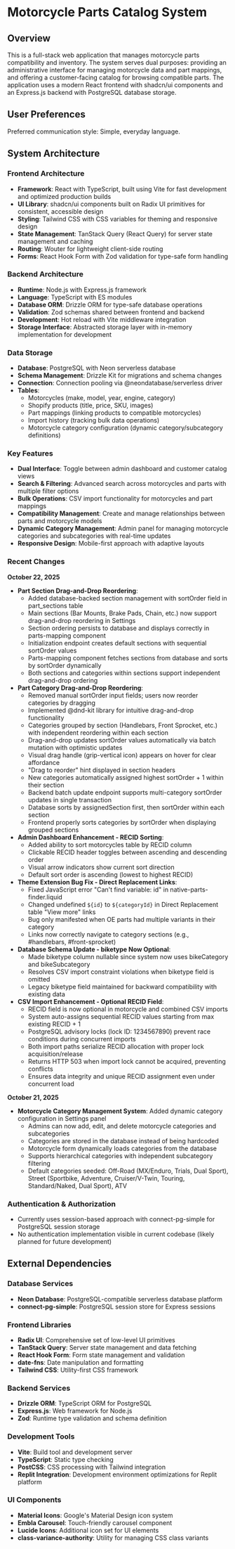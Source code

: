 # Motorcycle Parts Catalog System

## Overview

This is a full-stack web application that manages motorcycle parts compatibility and inventory. The system serves dual purposes: providing an administrative interface for managing motorcycle data and part mappings, and offering a customer-facing catalog for browsing compatible parts. The application uses a modern React frontend with shadcn/ui components and an Express.js backend with PostgreSQL database storage.

## User Preferences

Preferred communication style: Simple, everyday language.

## System Architecture

### Frontend Architecture
- **Framework**: React with TypeScript, built using Vite for fast development and optimized production builds
- **UI Library**: shadcn/ui components built on Radix UI primitives for consistent, accessible design
- **Styling**: Tailwind CSS with CSS variables for theming and responsive design
- **State Management**: TanStack Query (React Query) for server state management and caching
- **Routing**: Wouter for lightweight client-side routing
- **Forms**: React Hook Form with Zod validation for type-safe form handling

### Backend Architecture
- **Runtime**: Node.js with Express.js framework
- **Language**: TypeScript with ES modules
- **Database ORM**: Drizzle ORM for type-safe database operations
- **Validation**: Zod schemas shared between frontend and backend
- **Development**: Hot reload with Vite middleware integration
- **Storage Interface**: Abstracted storage layer with in-memory implementation for development

### Data Storage
- **Database**: PostgreSQL with Neon serverless database
- **Schema Management**: Drizzle Kit for migrations and schema changes
- **Connection**: Connection pooling via @neondatabase/serverless driver
- **Tables**: 
  - Motorcycles (make, model, year, engine, category)
  - Shopify products (title, price, SKU, images)
  - Part mappings (linking products to compatible motorcycles)
  - Import history (tracking bulk data operations)
  - Motorcycle category configuration (dynamic category/subcategory definitions)

### Key Features
- **Dual Interface**: Toggle between admin dashboard and customer catalog views
- **Search & Filtering**: Advanced search across motorcycles and parts with multiple filter options
- **Bulk Operations**: CSV import functionality for motorcycles and part mappings
- **Compatibility Management**: Create and manage relationships between parts and motorcycle models
- **Dynamic Category Management**: Admin panel for managing motorcycle categories and subcategories with real-time updates
- **Responsive Design**: Mobile-first approach with adaptive layouts

### Recent Changes

**October 22, 2025**
- **Part Section Drag-and-Drop Reordering**:
  - Added database-backed section management with sortOrder field in part_sections table
  - Main sections (Bar Mounts, Brake Pads, Chain, etc.) now support drag-and-drop reordering in Settings
  - Section ordering persists to database and displays correctly in parts-mapping component
  - Initialization endpoint creates default sections with sequential sortOrder values
  - Parts-mapping component fetches sections from database and sorts by sortOrder dynamically
  - Both sections and categories within sections support independent drag-and-drop ordering
- **Part Category Drag-and-Drop Reordering**:
  - Removed manual sortOrder input fields; users now reorder categories by dragging
  - Implemented @dnd-kit library for intuitive drag-and-drop functionality
  - Categories grouped by section (Handlebars, Front Sprocket, etc.) with independent reordering within each section
  - Drag-and-drop updates sortOrder values automatically via batch mutation with optimistic updates
  - Visual drag handle (grip-vertical icon) appears on hover for clear affordance
  - "Drag to reorder" hint displayed in section headers
  - New categories automatically assigned highest sortOrder + 1 within their section
  - Backend batch update endpoint supports multi-category sortOrder updates in single transaction
  - Database sorts by assignedSection first, then sortOrder within each section
  - Frontend properly sorts categories by sortOrder when displaying grouped sections
- **Admin Dashboard Enhancement - RECID Sorting**: 
  - Added ability to sort motorcycles table by RECID column
  - Clickable RECID header toggles between ascending and descending order
  - Visual arrow indicators show current sort direction
  - Default sort order is ascending (lowest to highest RECID)
- **Theme Extension Bug Fix - Direct Replacement Links**: 
  - Fixed JavaScript error "Can't find variable: id" in native-parts-finder.liquid
  - Changed undefined `${id}` to `${categoryId}` in Direct Replacement table "View more" links
  - Bug only manifested when OE parts had multiple variants in their category
  - Links now correctly navigate to category sections (e.g., #handlebars, #front-sprocket)
- **Database Schema Update - biketype Now Optional**:
  - Made biketype column nullable since system now uses bikeCategory and bikeSubcategory
  - Resolves CSV import constraint violations when biketype field is omitted
  - Legacy biketype field maintained for backward compatibility with existing data
- **CSV Import Enhancement - Optional RECID Field**: 
  - RECID field is now optional in motorcycle and combined CSV imports
  - System auto-assigns sequential RECID values starting from max existing RECID + 1
  - PostgreSQL advisory locks (lock ID: 1234567890) prevent race conditions during concurrent imports
  - Both import paths serialize RECID allocation with proper lock acquisition/release
  - Returns HTTP 503 when import lock cannot be acquired, preventing conflicts
  - Ensures data integrity and unique RECID assignment even under concurrent load

**October 21, 2025**
- **Motorcycle Category Management System**: Added dynamic category configuration in Settings panel
  - Admins can now add, edit, and delete motorcycle categories and subcategories
  - Categories are stored in the database instead of being hardcoded
  - Motorcycle form dynamically loads categories from the database
  - Supports hierarchical categories with independent subcategory filtering
  - Default categories seeded: Off-Road (MX/Enduro, Trials, Dual Sport), Street (Sportbike, Adventure, Cruiser/V-Twin, Touring, Standard/Naked, Dual Sport), ATV

### Authentication & Authorization
- Currently uses session-based approach with connect-pg-simple for PostgreSQL session storage
- No authentication implementation visible in current codebase (likely planned for future development)

## External Dependencies

### Database Services
- **Neon Database**: PostgreSQL-compatible serverless database platform
- **connect-pg-simple**: PostgreSQL session store for Express sessions

### Frontend Libraries
- **Radix UI**: Comprehensive set of low-level UI primitives
- **TanStack Query**: Server state management and data fetching
- **React Hook Form**: Form state management and validation
- **date-fns**: Date manipulation and formatting
- **Tailwind CSS**: Utility-first CSS framework

### Backend Services
- **Drizzle ORM**: TypeScript ORM for PostgreSQL
- **Express.js**: Web framework for Node.js
- **Zod**: Runtime type validation and schema definition

### Development Tools
- **Vite**: Build tool and development server
- **TypeScript**: Static type checking
- **PostCSS**: CSS processing with Tailwind integration
- **Replit Integration**: Development environment optimizations for Replit platform

### UI Components
- **Material Icons**: Google's Material Design icon system
- **Embla Carousel**: Touch-friendly carousel component
- **Lucide Icons**: Additional icon set for UI elements
- **class-variance-authority**: Utility for managing CSS class variants